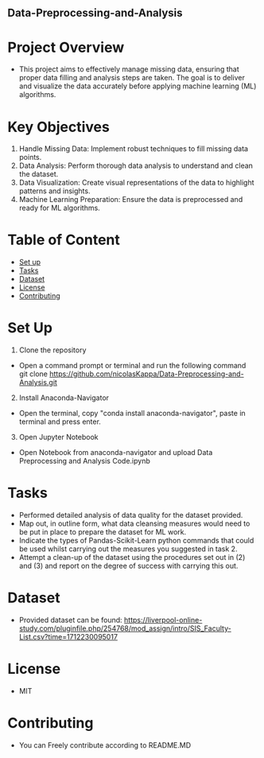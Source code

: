 ## Data-Preprocessing-and-Analysis

# Project Overview
- This project aims to effectively manage missing data, ensuring that proper data filling and analysis steps are taken. The goal is to deliver and visualize the data accurately before applying machine learning (ML) algorithms.

# Key Objectives
1. Handle Missing Data: Implement robust techniques to fill missing data points.
2. Data Analysis: Perform thorough data analysis to understand and clean the dataset.
3. Data Visualization: Create visual representations of the data to highlight patterns and insights.
4. Machine Learning Preparation: Ensure the data is preprocessed and ready for ML algorithms.

# Table of Content
- [Set up](#Set-up)
- [Tasks](#Tasks)
- [Dataset](#dataset)
- [License](#License)
- [Contributing](#Contributing)


# Set Up
1. Clone the repository
- Open a command prompt or terminal and run the following command\
git clone https://github.com/nicolasKappa/Data-Preprocessing-and-Analysis.git

2. Install Anaconda-Navigator
- Open the terminal, copy "conda install anaconda-navigator", paste in terminal and press enter.

3. Open Jupyter Notebook 
- Open Notebook from anaconda-navigator and upload Data Preprocessing and Analysis Code.ipynb



# Tasks 
- Performed detailed analysis of data quality for the dataset provided.
- Map out, in outline form, what data cleansing measures would need to be put in place to prepare the dataset for ML work.
- Indicate the types of Pandas-Scikit-Learn python commands that could be used whilst carrying out the measures you suggested in task 2.
- Attempt a clean-up of the dataset using the procedures set out in (2) and (3) and report on the degree of success with carrying this out.

# Dataset
- Provided dataset can be found:  https://liverpool-online-study.com/pluginfile.php/254768/mod_assign/intro/SIS_Faculty-List.csv?time=1712230095017

# License 
- MIT

# Contributing
- You can Freely contribute according to README.MD
